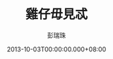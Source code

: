 ---
issue: 39
title: 雞仔毋見忒
author: 彭瑞珠
language: 四縣
date: 2013-10-03T00:00:00.000+08:00
topic: 懷想
difficulty: 2
wikidata: Q98095846
wikidata_link: https://www.wikidata.org/wiki/Q98095846
---